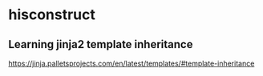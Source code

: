 # hisconstruct

## Learning jinja2 template inheritance

https://jinja.palletsprojects.com/en/latest/templates/#template-inheritance
